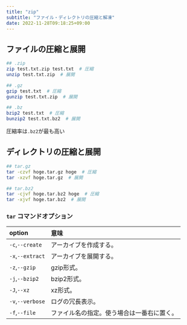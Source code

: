 ```yaml
---
title: "zip"
subtitle: "ファイル・ディレクトリの圧縮と解凍"
date: 2022-11-28T09:18:25+09:00
---
```



## ファイルの圧縮と展開

```sh
## .zip
zip test.txt.zip test.txt  # 圧縮
unzip test.txt.zip  # 展開

## .gz
gzip test.txt  # 圧縮
gunzip test.txt.zip  # 展開

## .bz
bzip2 test.txt  # 圧縮
bunzip2 test.txt.bz2  # 展開
```

圧縮率は`.bz2`が最も高い


## ディレクトリの圧縮と展開

```sh
## tar.gz
tar -czvf hoge.tar.gz hoge  # 圧縮
tar -xzvf hoge.tar.gz  # 展開

## tar.bz2
tar -cjvf hoge.tar.bz2 hoge  # 圧縮
tar -xjvf hoge.tar.bz2  # 展開
```

### `tar` コマンドオプション

|option|意味|
|:---|:---|
|`-c`,`--create`|アーカイブを作成する。|
|`-x`,`--extract`|アーカイブを展開する。|
|`-z`,`--gzip`|gzip形式。|
|`-j`,`--bzip2`|bzip2形式。|
|`-J`,`--xz`|xz形式。|
|`-v`,`--verbose`|ログの冗長表示。|
|`-f`,`--file`|ファイル名の指定。使う場合は一番右に置く。|
